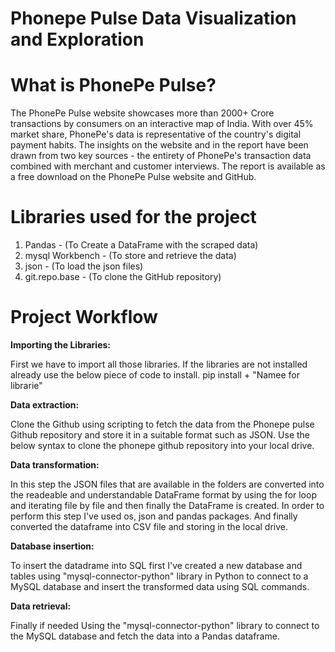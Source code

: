 # Phonepe Pulse Data Visualization and Exploration

# What is PhonePe Pulse?
The PhonePe Pulse website showcases more than 2000+ Crore transactions by consumers on an interactive map of India. With over 45% market share, PhonePe's data is representative of the country's digital payment habits. The insights on the website and in the report have been drawn from two key sources - the entirety of PhonePe's transaction data combined with merchant and customer interviews. The report is available as a free download on the PhonePe Pulse website and GitHub.

# Libraries used for the project

1. Pandas - (To Create a DataFrame with the scraped data)
2. mysql Workbench - (To store and retrieve the data)
3. json - (To load the json files)
4. git.repo.base - (To clone the GitHub repository)

# Project Workflow 

**Importing the Libraries:**

First we have to import all those libraries. If the libraries are not installed already use the below piece of code to install.
pip install + "Namee for librarie"

**Data extraction:**

Clone the Github using scripting to fetch the data from the Phonepe pulse Github repository and store it in a suitable format such as JSON. Use the below syntax to clone the phonepe github repository into your local drive.

**Data transformation:**

In this step the JSON files that are available in the folders are converted into the readeable and understandable DataFrame format by using the for loop and iterating file by file and then finally the DataFrame is created. In order to perform this step I've used os, json and pandas packages. And finally converted the dataframe into CSV file and storing in the local drive.

**Database insertion:**

To insert the datadrame into SQL first I've created a new database and tables using "mysql-connector-python" library in Python to connect to a MySQL database and insert the transformed data using SQL commands.

**Data retrieval:**

Finally if needed Using the "mysql-connector-python" library to connect to the MySQL database and fetch the data into a Pandas dataframe.




